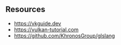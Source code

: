## Resources
* https://vkguide.dev
* https://vulkan-tutorial.com
* https://github.com/KhronosGroup/glslang